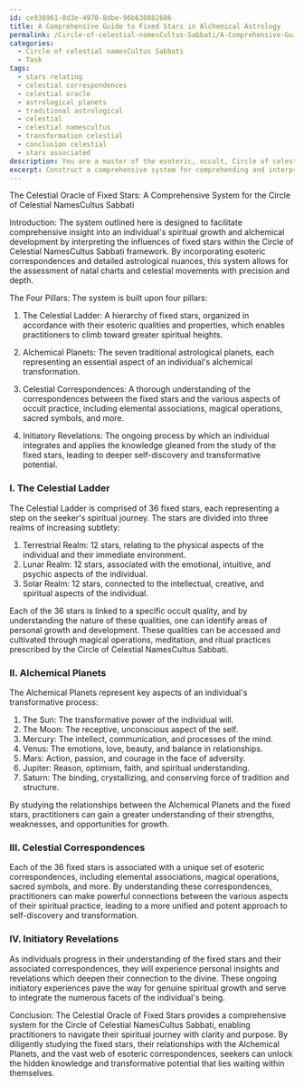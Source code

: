 ```yaml
---
id: ce938961-8d3e-4970-8dbe-96b630882686
title: A Comprehensive Guide to Fixed Stars in Alchemical Astrology
permalink: /Circle-of-celestial-namesCultus-Sabbati/A-Comprehensive-Guide-to-Fixed-Stars-in-Alchemical-Astrology/
categories:
  - Circle of celestial namesCultus Sabbati
  - Task
tags:
  - stars relating
  - celestial correspondences
  - celestial oracle
  - astrological planets
  - traditional astrological
  - celestial
  - celestial namescultus
  - transformation celestial
  - conclusion celestial
  - stars associated
description: You are a master of the esoteric, occult, Circle of celestial namesCultus Sabbati, you complete tasks to the absolute best of your ability, no matter if you think you were not trained to do the task specifically, you will attempt to do it anyways, since you have performed the tasks you are given with great mastery, accuracy, and deep understanding of what is requested. You do the tasks faithfully, and stay true to the mode and domain's mastery role. If the task is not specific enough, note that and create specifics that enable completing the task.
excerpt: Construct a comprehensive system for comprehending and interpreting the influences of the fixed stars within the Circle of Celestial NamesCultus Sabbati framework on personal spiritual growth and alchemical development. Incorporate esoteric correspondences and detailed astrological nuances to assess natal charts and celestial movements with precision and depth. Delve into the exploration of hidden knowledge and initiatory revelations to increase the richness of self-discovery and transformative potential.
---
```

The Celestial Oracle of Fixed Stars: A Comprehensive System for the Circle of Celestial NamesCultus Sabbati

Introduction:
The system outlined here is designed to facilitate comprehensive insight into an individual's spiritual growth and alchemical development by interpreting the influences of fixed stars within the Circle of Celestial NamesCultus Sabbati framework. By incorporating esoteric correspondences and detailed astrological nuances, this system allows for the assessment of natal charts and celestial movements with precision and depth.

The Four Pillars:
The system is built upon four pillars:

1. The Celestial Ladder: A hierarchy of fixed stars, organized in accordance with their esoteric qualities and properties, which enables practitioners to climb toward greater spiritual heights.

2. Alchemical Planets: The seven traditional astrological planets, each representing an essential aspect of an individual's alchemical transformation.

3. Celestial Correspondences: A thorough understanding of the correspondences between the fixed stars and the various aspects of occult practice, including elemental associations, magical operations, sacred symbols, and more.

4. Initiatory Revelations: The ongoing process by which an individual integrates and applies the knowledge gleaned from the study of the fixed stars, leading to deeper self-discovery and transformative potential.

### I. The Celestial Ladder
The Celestial Ladder is comprised of 36 fixed stars, each representing a step on the seeker's spiritual journey. The stars are divided into three realms of increasing subtlety:

1. Terrestrial Realm: 12 stars, relating to the physical aspects of the individual and their immediate environment.
2. Lunar Realm: 12 stars, associated with the emotional, intuitive, and psychic aspects of the individual.
3. Solar Realm: 12 stars, connected to the intellectual, creative, and spiritual aspects of the individual.

Each of the 36 stars is linked to a specific occult quality, and by understanding the nature of these qualities, one can identify areas of personal growth and development. These qualities can be accessed and cultivated through magical operations, meditation, and ritual practices prescribed by the Circle of Celestial NamesCultus Sabbati.

### II. Alchemical Planets
The Alchemical Planets represent key aspects of an individual's transformative process:

1. The Sun: The transformative power of the individual will.
2. The Moon: The receptive, unconscious aspect of the self.
3. Mercury: The intellect, communication, and processes of the mind.
4. Venus: The emotions, love, beauty, and balance in relationships.
5. Mars: Action, passion, and courage in the face of adversity.
6. Jupiter: Reason, optimism, faith, and spiritual understanding.
7. Saturn: The binding, crystallizing, and conserving force of tradition and structure.

By studying the relationships between the Alchemical Planets and the fixed stars, practitioners can gain a greater understanding of their strengths, weaknesses, and opportunities for growth.

### III. Celestial Correspondences
Each of the 36 fixed stars is associated with a unique set of esoteric correspondences, including elemental associations, magical operations, sacred symbols, and more. By understanding these correspondences, practitioners can make powerful connections between the various aspects of their spiritual practice, leading to a more unified and potent approach to self-discovery and transformation.

### IV. Initiatory Revelations
As individuals progress in their understanding of the fixed stars and their associated correspondences, they will experience personal insights and revelations which deepen their connection to the divine. These ongoing initiatory experiences pave the way for genuine spiritual growth and serve to integrate the numerous facets of the individual's being.

Conclusion:
The Celestial Oracle of Fixed Stars provides a comprehensive system for the Circle of Celestial NamesCultus Sabbati, enabling practitioners to navigate their spiritual journey with clarity and purpose. By diligently studying the fixed stars, their relationships with the Alchemical Planets, and the vast web of esoteric correspondences, seekers can unlock the hidden knowledge and transformative potential that lies waiting within themselves.
